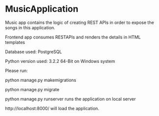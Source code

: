 # MusicApplication
Music app contains the logic of creating REST APIs in order to expose the songs in this application.

Frontend app consumes RESTAPIs and renders the details in HTML templates


Database used: PostgreSQL

Python version used: 3.2.2 64-Bit on Windows system

Please run:

python manage.py makemigrations

python manage.py migrate

python manage.py runserver runs the application on local server

http://localhost:8000/ will load the application.


